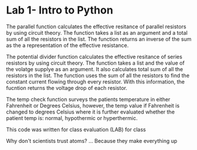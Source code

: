 # Lab 1- Intro to Python
The parallel function calculates the effective resitance of parallel resistors by using circuit theory. The function takes a list as an argument and a total sum of all the resistors in the list. The function returns an inverse of the sum as the a representation of the effective resistance.

The potential divider function calculates the effective resitance of series resistors by using circuit theory. The function takes a list and the value of the volatge supplye as an argument. It also calculates total sum of all the resistors in the list. The function uses the sum of all the resistors to find the constant current flowing through every resistor. With this information, the fucntion returns the voltage drop of each resistor.

The temp check function surveys the patients temperature in either Fahrenheit or Degrees Celsius, however, the temp value if Fahrenheit is changed to degrees Celsius where it is further evaluated whether the patient temp is: normal, hypothermic or hyperthermic.

This code was written for class evaluation (LAB) for class

Why don't scientists trust atoms?
...
Because they make everything up